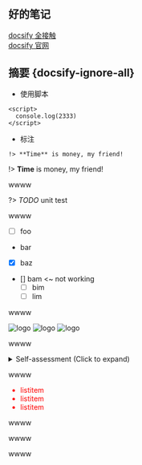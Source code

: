 ## 好的笔记
  [docsify 全接触](https://hooray.github.io/posts/ed9dc49e/) <br/>
  [docsify 官网](https://docsify.js.org/#/?id=docsify)

## 摘要 {docsify-ignore-all}

* 使用脚本
```
<script>
  console.log(2333)
</script>
```
<script>
  console.log(2333)
</script>

* 标注
```
!> **Time** is money, my friend!
```
!> **Time** is money, my friend!

wwww

?> _TODO_ unit test

wwww

- [ ] foo
- bar
- [x] baz
- [] bam <~ not working
  - [ ] bim
  - [ ] lim

wwww

![logo](https://docsify.js.org/_media/icon.svg ':size=50x100')
![logo](https://docsify.js.org/_media/icon.svg ':size=100')
![logo](https://docsify.js.org/_media/icon.svg ':size=10%')

wwww

<details>
<summary>Self-assessment (Click to expand)</summary>

- Abc
- Abc

</details>

wwww

<div style='color: red'>

- listitem
- listitem
- listitem

</div>

wwww


wwww


wwww

